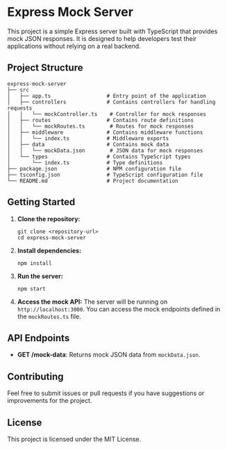 # Express Mock Server

This project is a simple Express server built with TypeScript that provides mock JSON responses. It is designed to help developers test their applications without relying on a real backend.

## Project Structure

```
express-mock-server
├── src
│   ├── app.ts                  # Entry point of the application
│   ├── controllers             # Contains controllers for handling requests
│   │   └── mockController.ts    # Controller for mock responses
│   ├── routes                  # Contains route definitions
│   │   └── mockRoutes.ts        # Routes for mock responses
│   ├── middleware              # Contains middleware functions
│   │   └── index.ts            # Middleware exports
│   ├── data                    # Contains mock data
│   │   └── mockData.json        # JSON data for mock responses
│   └── types                   # Contains TypeScript types
│       └── index.ts            # Type definitions
├── package.json                # NPM configuration file
├── tsconfig.json               # TypeScript configuration file
└── README.md                   # Project documentation
```

## Getting Started

1. **Clone the repository:**
   ```
   git clone <repository-url>
   cd express-mock-server
   ```

2. **Install dependencies:**
   ```
   npm install
   ```

3. **Run the server:**
   ```
   npm start
   ```

4. **Access the mock API:**
   The server will be running on `http://localhost:3000`. You can access the mock endpoints defined in the `mockRoutes.ts` file.

## API Endpoints

- **GET /mock-data**: Returns mock JSON data from `mockData.json`.

## Contributing

Feel free to submit issues or pull requests if you have suggestions or improvements for the project.

## License

This project is licensed under the MIT License.